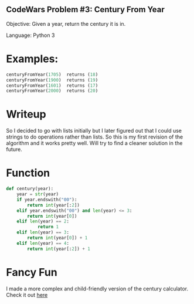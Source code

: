 ## CodeWars Problem #3: Century From Year

Objective: Given a year, return the century it is in.

Language: Python 3 

# Examples: 
```python
centuryFromYear(1705)  returns (18)
centuryFromYear(1900)  returns (19)
centuryFromYear(1601)  returns (17)
centuryFromYear(2000)  returns (20)
```

# Writeup 
So I decided to go with lists initially but I later figured out that I could use strings to do operations rather than lists. So this is my first revision of the algorithm and it works pretty well. Will try to find a cleaner solution in the future.


# Function
```python
def century(year):
    year = str(year)
    if year.endswith("00"):
        return int(year[:2])
    elif year.endswith("00") and len(year) <= 3:
        return int(year[0])
    elif len(year) == 2:
            return 1
    elif len(year) == 3:
        return int(year[0]) + 1 
    elif len(year) == 4:
        return int(year[:2]) + 1 
```

# Fancy Fun
I made a more complex and child-friendly version of the century calculator. Check it out [here](https://github.com/WarpWing/CodeWarsExercises/blob/main/Problem%20%233/fancymain.py)